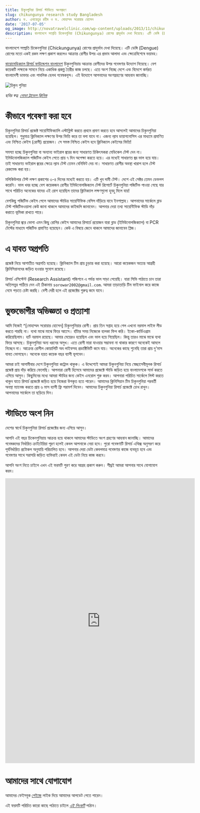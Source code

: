 ```yaml
---
title: চিকুনগুনিয়া রিসার্চ স্টাডিতে অংশগ্রহণ
slug: chikungunya research study Bangladesh
author: ড. এনায়েতুর রহীম ও ড. মোহাম্মদ সরোয়ার হোসেন
date: '2017-07-05'
og_image: http://novatravelclinic.com/wp-content/uploads/2013/11/chikungunya.jpg2_.png
description: বাংলাদেশে সম্প্রতি চিকেনগুনিয়া (Chikungunya) রোগের প্রাদুর্ভাব দেখা দিয়েছে। এটি ডেঙ্গি (Dengue) রোগের মতো একই রকম লক্ষণ প্রকাশ করলেও আক্রান্ত রোগীর উপর এর প্রভাব আলাদা এবং ক্ষেত্রেবিশেষে ভয়াবহ।
---
```


বাংলাদেশে সম্প্রতি চিকেনগুনিয়া (Chickungunya) রোগের প্রাদুর্ভাব দেখা দিয়েছে। এটি ডেঙ্গি (Dengue) রোগের মতো একই রকম লক্ষণ প্রকাশ করলেও আক্রান্ত রোগীর উপর এর প্রভাব আলাদা এবং ক্ষেত্রেবিশেষে ভয়াবহ।


[বায়োমেডিক্যাল রিসার্চ ফাউন্ডেশন বাংলাদেশ](http://brfbd.org/) চিকুনগুনিয়ায় আক্রান্ত রোগীদের উপর গবেষণার উদ্যোগ নিয়েছে। বেশ কয়েকটি লক্ষ্যকে সামনে নিয়ে একাধিক প্রকল্প তৈরীর কাজ চলছে। এতে অংশ নিচ্ছে দেশে এবং বিদেশে কর্মরত বাংলাদেশী ডাক্তার এবং পাবলিক হেলথ গবেষকবৃন্দ। এই উদ্যোগে আপনাদের অংশগ্রহণের আহবান জানাচ্ছি।

![চিকুন গুনিয়া](http://novatravelclinic.com/wp-content/uploads/2013/11/chikungunya.jpg2_.png)

*ছবির স্বত্ব: [নোভা ট্রাভেল ক্লিনিক](http://novatravelclinic.com)*


# কীভাবে গবেষণা করা হবে

চিকুনগুনিয়া রিসার্চ প্রজেক্ট সায়েন্টিফিক্যালি এস্টাব্লিস্ট করতে প্রথমে প্রমাণ করতে হবে আসলেই আমাদের চিকুনগুনিয়া হয়েছিল। শুধুমাত্র ক্লিনিক্যাল লক্ষণের উপর ভিত্তি করে তা বলা যাবে না। এজন্য ল্যাব ডায়াগনোসিস এর মাধ্যমে প্রমাণিত এবং নিশ্চিত কেইস (রোগী) প্রয়োজন। সে সমস্ত নিশ্চিত কেইস হবে ক্লিনিক্যাল কেইসের ভিত্তি!

সমস্যা হচ্ছে চিকুনগুনিয়া বা অন্যান্য ভাইরাল জ্বরের জন্য সাধারণত চিকিৎসকরা মেডিকেল টেস্ট দেন না। ইমিউনোলজিক্যাল পজিটিভ কেইস পেতে প্রায় ৭ দিন অপেক্ষা করতে হয়ে। এর মধ্যেই সাধারণত জ্বর ভাল হয়ে যায়। তাই সাধারণত ভাইরাল জ্বরের ক্ষেত্রে ল্যাব টেস্ট তেমন বেনিফিট দেয় না। সাধারণত রোগীর অবস্থা খারাপ হলে টেস্ট রেকমেন্ড করা হয়।

মলিকিউলার টেস্ট লক্ষণ প্রকাশের ৩-৪ দিনের মধ্যেই করতে হয়। এটি খুব দামী টেস্ট। দেশে এই সেক্টর তেমন ডেভলপ করেনি।
ভাল খবর হচ্ছে বেশ কয়েকজন রোগীর ইমিউনোলজিক্যাল টেস্ট রিপোর্টে চিকুনগুনিয়া পজিটিভ পাওয়া গেছে যার সাথে পরিচিত অনেকের যাদের এই রোগ হয়েছিল তাদের ক্লিনিক্যাল লক্ষণগুলো হুবহু মিলে যায়!

বেশকিছু পজিটিভ কেইস পেলে আমাদের স্টাডির সায়েন্টিফিক বেসিস দাঁড়িয়ে যাবে ইনশাল্লাহ। আপনাদের সার্কেলে ব্লাড টেস্ট পজিটিভওয়ালা কেউ জানা থাকলে আমাদের কাইন্ডলি জানাবেন। আপনার দেয়া তথ্য সায়েন্টিফিক স্টাডি দাঁড় করাতে ভূমিকা রাখতে পারে।

চিকুনগুনিয়া জ্বরে ভোগা এমন কিছু রোগির কেইস আমাদের রিসার্চে প্রয়োজন যারা ব্লাড (ইমিউনোলজিক্যাল) বা PCR টেস্টের মাধ্যমে পজিটিভ প্রমাণিত হয়েছেন। কেউ এ বিষয়ে জেনে থাকলে আমাদের জানাবেন প্লিজ।

# এ যাবত অগ্রগতি

প্রজেক্ট নিয়ে আশাতীত অগ্রগতি হয়েছে। ক্লিনিক্যাল টিম প্রায় চুড়ান্ত করা হয়েছে। আরো কয়েকজন অত্যন্ত আগ্রহী ক্লিনিসিয়ানদের জড়িত হওয়ার সুযোগ রয়েছে।

রিসার্চ এসিস্টেন্ট (Research Assistant) পজিশনে এ পর্যন্ত ভাল সাড়া পেয়েছি। যারা সিভি পাঠাতে চান তারা অতিসত্ত্বর পাঠিয়ে দেন এই ঠিকানায় `sorowar2002@gmail.com`. আমরা তাড়াতাড়ি টিম ফাইনাল করে কাজে নেমে পড়তে চেষ্টা করছি। বেশী দেরী হলে এই প্রজেক্টের গুরুত্ব কমে যাবে।

# ভুক্তভোগীর অভিজ্ঞতা ও প্রত্যাশা

আমি নিজেই ^[মোহাম্মদ সরোয়ার হোসেন] চিকুনগুনিয়ার রোগী। প্রায় তিন সপ্তাহ হয়ে গেল এখনো নরমাল লাইফ লীড করতে পারছি না। ব্যথা মাঝে মাঝে ফিরে আসেে। হাঁটার সময় নিজেকে হালকা ফিল করি। ইকো-কার্ডিওগ্রাম করিয়েছিলাম। হার্ট নরমাল রয়েছে। আমার মেয়েরও হয়েছিল এবং ভাল হয়ে গিয়েছিল। কিন্তু তারও মাঝে মাঝে ব্যথা ফিরে আসছে। চিকুনগুনিয়া অন্য ধরনের অসুখ। এতে রোগী মারা যাওয়ার সম্ভাবনা না থাকার কারণে অনেকেই আমলে নিচ্ছেন না। আক্রেন্ত রোগীল কোয়ালিটি অব লাইফসহ  প্রডাক্টিভিটি কমে যায়। অনেকের কাছে শুনেছি তারা প্রায় দু'মাস যাবত ভোগছেন। অনেকে হয়ত কয়েক বছর ব্যাপী ভূগবেন।

আমরা চাই আগামীবার দেশে চিকুনগুনিয়া কট্রোল থাকুক। এ উদ্দেশ্যেই আমরা চিকুনগুনিয়া নিয়ে স্বেচ্ছাসেবীমূলক রিসার্চ প্রজেক্ট প্রায় দাঁড় করিয়ে ফেলেছি। আপনারা রোগী হিসেবে আমাদের প্রজেক্টে স্টাডি জড়িত হয়ে বাংলাদেশকে সার্ভ করতে এগিয়ে আসুন। কিছুদিনের মধ্যে আমরা স্টাডির জন্য কেইস এনরোল শুরু করব। আপনারা পরিচিত সার্কেলে লিস্ট করতে থাকুন যাতে রিসার্চ প্রজেক্টে জড়িত হয়ে নিজেরা উপকৃত হতে পারেন। আমাদের ক্লিনিসিয়ান টিম চিকুনগুনিয়া পরবর্তী অবস্থা ম্যানেজ করতে প্রায় ৬ মাস ব্যাপী ফ্রি পরামর্শ দিবেন। আমাদের চিকুনগুনিয়া রিসার্চ প্রজেক্টে চোখ রাখুন। আপনাদের সার্কেলে তা ছড়িয়ে দিন।

# স্টাডিতে অংশ নিন

দেশের স্বার্থে চিকুনগুনিয়া রিসার্চ প্রজেক্টের জন্য এগিয়ে আসুন।

আপনি এই বছর চিকেনগুনিয়ায় আক্রন্ত হয়ে থাকলে আমাদের স্টাডিতে অংশ গ্রহণের আহবান জানাচ্ছি। আমাদের গবেষকদের নির্ধারিত ক্রাইটেরিয়া পূরণ হলেই কেবল আপনাকে নেয়া হবে। পুরো গবেষণাটি রিসার্চ এথিক্স অনুসরণ করে পূর্বনির্ধারিত প্রটোকল অনুযায়ি পরিচালিত হবে। আপনার দেয়া ডেটা কেবলমাত্র গবেষণার কাজে ব্যবহৃত হবে এবং গবেষণার সাথে সরাসরি জড়িত ব্যক্তিরাই কেবল এই ডেটা নিয়ে কাজ করবে।

আপনি অংশ নিতে চাইলে এখন এই ফরমটি পুরণ করে আগ্রহ প্রকাশ করুন। শীঘ্রই আমরা আপনার সাথে যোগাযোগ করব।

<iframe src="https://docs.google.com/forms/d/e/1FAIpQLSe06Ax3wepaTWUuo5sA-pzD1WUu8687Ry1g_F2csAtOYCprxA/viewform?embedded=true" width="600" height="900" frameborder="0" marginheight="0" marginwidth="0">Loading...</iframe>

# আমাদের সাথে যোগাযোগ

আমাদের ফেইসবুক [পেইজে](https://www.facebook.com/ChikungunyaResearch/) লাইক দিয়ে আমাদের আপডেট পেতে পারেন।

এই ফরমটি পরিচিত কারো কাছে পাঠাতে চাইলে [*এই লিংকটি*](https://goo.gl/forms/vkl9hVOiAJOhcwgA2) পাঠান।
